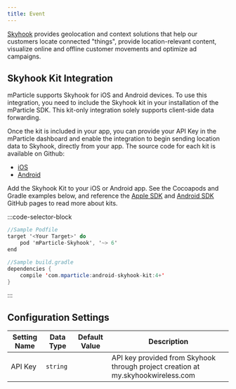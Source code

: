 ```yaml
---
title: Event
---
```


[Skyhook](http://www.skyhook.com) provides geolocation and context solutions that help our customers locate connected "things", provide location-relevant content, visualize online and offline customer movements and optimize ad campaigns.

## Skyhook Kit Integration

mParticle supports Skyhook for iOS and Android devices. To use this integration, you need to include the Skyhook kit in your installation of the mParticle SDK. This kit-only integration solely supports client-side data forwarding.

Once the kit is included in your app, you can provide your API Key in the mParticle dashboard and enable the integration to begin sending location data to Skyhook, directly from your app. The source code for each kit is available on Github:

- [iOS](https://github.com/mparticle-integrations/mparticle-apple-integration-skyhook)
- [Android](https://github.com/mparticle-integrations/mparticle-android-integration-skyhook)

Add the Skyhook Kit to your iOS or Android app. See the Cocoapods and Gradle examples below, and reference the [Apple SDK](https://github.com/mParticle/mparticle-apple-sdk) and [Android SDK](https://github.com/mParticle/mparticle-android-sdk) GitHub pages to read more about kits.

:::code-selector-block
~~~objectivec
//Sample Podfile
target '<Your Target>' do
    pod 'mParticle-Skyhook', '~> 6'
end
~~~

~~~java
//Sample build.gradle
dependencies {
    compile 'com.mparticle:android-skyhook-kit:4+'
}
~~~   
:::


## Configuration Settings

| Setting Name |  Data Type    | Default Value  | Description |
| ---|---|---|---|
| API Key | `string` | <unset> | API key provided from Skyhook through project creation at my.skyhookwireless.com |

